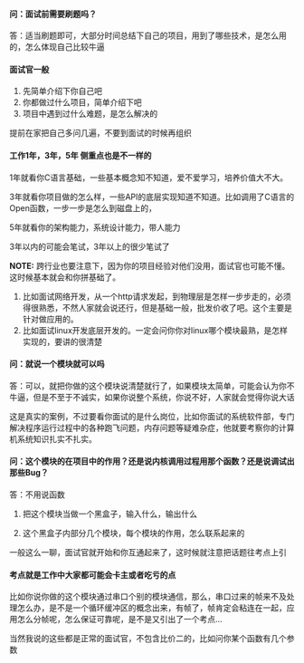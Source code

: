 #### 问：面试前需要刷题吗？

答：适当刷题即可，大部分时间总结下自己的项目，用到了哪些技术，是怎么用的，怎么体现自己比较牛逼

#### 面试官一般

1. 先简单介绍下你自己吧
2. 你都做过什么项目，简单介绍下吧
3. 项目中遇到过什么难题，是怎么解决的

提前在家把自己多问几遍，不要到面试的时候再组织

#### 工作1年，3年，5年 侧重点也是不一样的

1年就看你C语言基础，一些基本概念知不知道，爱不爱学习，培养价值大不大。

3年就看你项目做的怎么样，一些API的底层实现知道不知道。比如调用了C语言的Open函数，一步一步是怎么到磁盘上的，

5年就看你的架构能力，系统设计能力，带人能力

3年以内的可能会笔试，3年以上的很少笔试了

**NOTE:** 跨行业也要注意下，因为你的项目经验对他们没用，面试官也可能不懂。这时候基本就会和你拼基础了。

1. 比如面试网络开发，从一个http请求发起，到物理层是怎样一步步走的，必须得很熟悉，不然人家就会说还行，但是基础一般，批发价收了吧。这个主要是针对做应用的。
2. 比如面试linux开发底层开发的。一定会问你你对linux哪个模块最熟，是怎样实现的，要讲的很清楚

#### 问：就说一个模块就可以吗
答：可以，就把你做的这个模块说清楚就行了，如果模块太简单，可能会认为你不牛逼，但是不至于不诚实，如果你说整个系统，你说不好，人家就会觉得你说大话

这是真实的案例，不过要看你面试的是什么岗位，比如你面试的系统软件部，专门解决程序运行过程中的各种跑飞问题，内存问题等疑难杂症，他就要考察你的计算机系统知识扎实不扎实。

#### 问：这个模块的在项目中的作用？还是说内核调用过程用那个函数？还是说调试出那些Bug？
答：不用说函数

1. 把这个模块当做一个黑盒子，输入什么，输出什么

2. 这个黑盒子内部分几个模块，每个模块的作用，怎么联系起来的

一般这么一聊，面试官就开始和你互通起来了，这时候就注意把话题往考点上引

#### 考点就是工作中大家都可能会卡主或者吃亏的点

比如你说你做的这个模块通过串口个别的模块通信，那么，串口过来的帧来不及处理怎么办，是不是一个循环缓冲区的概念出来，有帧了，帧肯定会粘连在一起，应用怎么分帧呢，怎么保证可靠呢，是不是又引出了一个考点…

当然我说的这些都是正常的面试官，不包含比价二的，比如问你某个函数有几个参数